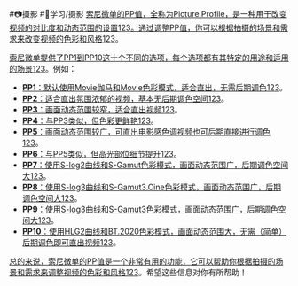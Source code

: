 #📷摄影 #📁学习/摄影
[索尼微单的PP值，全称为Picture Profile，是一种用于改变视频的对比度和动态范围的设置](https://zhuanlan.zhihu.com/p/96415216)[1](https://zhuanlan.zhihu.com/p/96415216)[2](https://www.bilibili.com/video/BV1UJ411C7E7/)[3](https://zhuanlan.zhihu.com/p/441711546)[。通过调整PP值，你可以根据拍摄的场景和需求来改变视频的色彩和风格](https://zhuanlan.zhihu.com/p/96415216)[1](https://zhuanlan.zhihu.com/p/96415216)[2](https://www.bilibili.com/video/BV1UJ411C7E7/)[3](https://zhuanlan.zhihu.com/p/441711546)。

[索尼微单提供了PP1到PP10这十个不同的选项，每个选项都有其特定的用途和适用的场景](https://zhuanlan.zhihu.com/p/96415216)[1](https://zhuanlan.zhihu.com/p/96415216)[2](https://www.bilibili.com/video/BV1UJ411C7E7/)[3](https://zhuanlan.zhihu.com/p/441711546)。例如：

- [**PP1**：默认使用Movie伽马和Movie色彩模式，适合直出，无需后期调色](https://zhuanlan.zhihu.com/p/96415216)[1](https://zhuanlan.zhihu.com/p/96415216)[2](https://www.bilibili.com/video/BV1UJ411C7E7/)[3](https://zhuanlan.zhihu.com/p/441711546)。
- [**PP2**：适合直出氛围浓郁的视频，基本无后期调色空间](https://zhuanlan.zhihu.com/p/96415216)[1](https://zhuanlan.zhihu.com/p/96415216)[2](https://www.bilibili.com/video/BV1UJ411C7E7/)[3](https://zhuanlan.zhihu.com/p/441711546)。
- [**PP3**：画面动态范围较窄，适合直出视频](https://zhuanlan.zhihu.com/p/96415216)[1](https://zhuanlan.zhihu.com/p/96415216)[2](https://www.bilibili.com/video/BV1UJ411C7E7/)[3](https://zhuanlan.zhihu.com/p/441711546)。
- [**PP4**：与PP3类似，但色彩更鲜艳](https://zhuanlan.zhihu.com/p/96415216)[1](https://zhuanlan.zhihu.com/p/96415216)[2](https://www.bilibili.com/video/BV1UJ411C7E7/)[3](https://zhuanlan.zhihu.com/p/441711546)。
- [**PP5**：画面动态范围较广，可直出电影感色调视频也可后期直接进行调色](https://zhuanlan.zhihu.com/p/96415216)[1](https://zhuanlan.zhihu.com/p/96415216)[2](https://www.bilibili.com/video/BV1UJ411C7E7/)[3](https://zhuanlan.zhihu.com/p/441711546)。
- [**PP6**：与PP5类似，但高光部位细节提升](https://zhuanlan.zhihu.com/p/96415216)[1](https://zhuanlan.zhihu.com/p/96415216)[2](https://www.bilibili.com/video/BV1UJ411C7E7/)[3](https://zhuanlan.zhihu.com/p/441711546)。
- [**PP7**：使用S-log2曲线和S-Gamut色彩模式，画面动态范围广，后期调色空间大](https://zhuanlan.zhihu.com/p/96415216)[1](https://zhuanlan.zhihu.com/p/96415216)[2](https://www.bilibili.com/video/BV1UJ411C7E7/)[3](https://zhuanlan.zhihu.com/p/441711546)。
- [**PP8**：使用S-log3曲线和S-Gamut3.Cine色彩模式，画面动态范围广，后期调色空间大](https://zhuanlan.zhihu.com/p/96415216)[1](https://zhuanlan.zhihu.com/p/96415216)[2](https://www.bilibili.com/video/BV1UJ411C7E7/)[3](https://zhuanlan.zhihu.com/p/441711546)。
- [**PP9**：使用S-log3曲线和S-Gamut3色彩模式，画面动态范围广，后期调色空间大](https://zhuanlan.zhihu.com/p/96415216)[1](https://zhuanlan.zhihu.com/p/96415216)[2](https://www.bilibili.com/video/BV1UJ411C7E7/)[3](https://zhuanlan.zhihu.com/p/441711546)。
- [**PP10**：使用HLG2曲线和BT.2020色彩模式，画面动态范围大，无需（简单）后期调色即可直出视频](https://zhuanlan.zhihu.com/p/96415216)[1](https://zhuanlan.zhihu.com/p/96415216)[2](https://www.bilibili.com/video/BV1UJ411C7E7/)[3](https://zhuanlan.zhihu.com/p/441711546)。

[总的来说，索尼微单的PP值是一个非常有用的功能，它可以帮助你根据拍摄的场景和需求来调整视频的色彩和风格](https://zhuanlan.zhihu.com/p/96415216)[1](https://zhuanlan.zhihu.com/p/96415216)[2](https://www.bilibili.com/video/BV1UJ411C7E7/)[3](https://zhuanlan.zhihu.com/p/441711546)。希望这些信息对你有所帮助！
